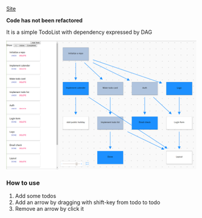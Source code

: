 [Site](https://todo.temp-iwata.tokyo/)

**Code has not been refactored**

It is a simple TodoList with dependency expressed by DAG

![screenshot](./screenshot2.png)

### How to use
1. Add some todos
2. Add an arrow by dragging with shift-key from todo to todo
3. Remove an arrow by click it
